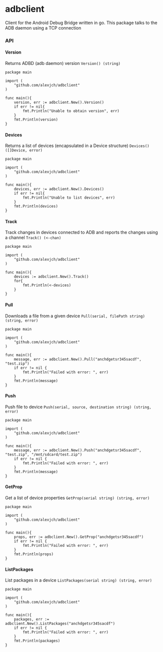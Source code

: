 # adbclient

Client for the Android Debug Bridge written in go. This package talks to the ADB daemon using a TCP connection 

### API

#### Version
Returns ADBD (adb daemon) version ```Version() (string)```

```
package main

import (
    "github.com/alexjch/adbclient"
)

func main(){
    version, err := adbclient.New().Version()
    if err != nil{
        fmt.Println("Unable to obtain version", err)
    }
    fmt.Println(version)
}
```

#### Devices

Returns a list of devices (encapsulated in a Device structure) ```Devices() ([]Device, error)```

```
package main

import (
    "github.com/alexjch/adbclient"
)

func main(){
    devices, err := adbclient.New().Devices()
    if err != nil{
        fmt.Println("Unable to list devices", err)
    }
    fmt.Println(devices)
}
```

#### Track

Track changes in devices connected to ADB and reports the changes using a channel ```Track() (<-chan)```

```
package main

import (
    "github.com/alexjch/adbclient"
)

func main(){
    devices := adbclient.New().Track()
    for{
        fmt.Println(<-devices)
    }
}
```


#### Pull

Downloads a file from a given device ```Pull(serial, filePath string) (string, error)```

```
package main

import (
    "github.com/alexjch/adbclient"
)

func main(){
    message, err := adbclient.New().Pull("anchdgetsr345sacdf", "test.zip")
    if err != nil {
        fmt.Println("Failed with error: ", err)
    }
    fmt.Println(message)
}
```


#### Push

Push file to device ```Push(serial, source, destination string) (string, error)```

```
package main

import (
    "github.com/alexjch/adbclient"
)

func main(){
    message, err := adbclient.New().Push("anchdgetsr345sacdf", "test.zip", "/mnt/sdcard/test.zip")
    if err != nil {
        fmt.Println("Failed with error: ", err)
    }
    fmt.Println(message)
}
```


#### GetProp

Get a list of device properties ```GetProp(serial string) (string, error)```

```
package main

import (
    "github.com/alexjch/adbclient"
)

func main(){
    props, err := adbclient.New().GetProp("anchdgetsr345sacdf")
    if err != nil {
        fmt.Println("Failed with error: ", err)
    }
    fmt.Println(props)
}
```


#### ListPackages 

List packages in a device ```ListPackages(serial string) (string, error)```

```
package main

import (
    "github.com/alexjch/adbclient"
)

func main(){
    packages, err := adbclient.New().ListPackages("anchdgetsr345sacdf")
    if err != nil {
        fmt.Println("Failed with error: ", err)
    }
    fmt.Println(packages)
}
```

